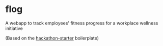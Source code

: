 flog
=======================

A webapp to track employees' fitness progress for a workplace wellness initiative

(Based on the [hackathon-starter](https://github.com/sahat/hackathon-starter) boilerplate)


<!--
Notes
======

When setting the app up for the first time, you'll have to make sure that you
have a working MongoDB instance with a database named 'flog'. You'll also need
to give the user in the environment's MONGODB_URI (see .env file) root
privileges (via the admin database).
-->
